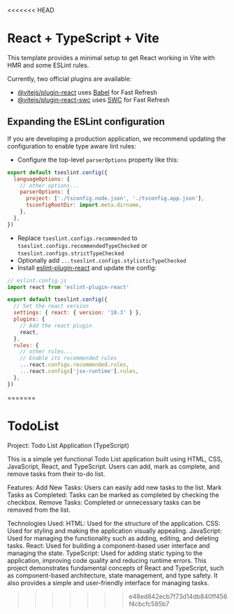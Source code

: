 <<<<<<< HEAD
# React + TypeScript + Vite

This template provides a minimal setup to get React working in Vite with HMR and some ESLint rules.

Currently, two official plugins are available:

- [@vitejs/plugin-react](https://github.com/vitejs/vite-plugin-react/blob/main/packages/plugin-react/README.md) uses [Babel](https://babeljs.io/) for Fast Refresh
- [@vitejs/plugin-react-swc](https://github.com/vitejs/vite-plugin-react-swc) uses [SWC](https://swc.rs/) for Fast Refresh

## Expanding the ESLint configuration

If you are developing a production application, we recommend updating the configuration to enable type aware lint rules:

- Configure the top-level `parserOptions` property like this:

```js
export default tseslint.config({
  languageOptions: {
    // other options...
    parserOptions: {
      project: ['./tsconfig.node.json', './tsconfig.app.json'],
      tsconfigRootDir: import.meta.dirname,
    },
  },
})
```

- Replace `tseslint.configs.recommended` to `tseslint.configs.recommendedTypeChecked` or `tseslint.configs.strictTypeChecked`
- Optionally add `...tseslint.configs.stylisticTypeChecked`
- Install [eslint-plugin-react](https://github.com/jsx-eslint/eslint-plugin-react) and update the config:

```js
// eslint.config.js
import react from 'eslint-plugin-react'

export default tseslint.config({
  // Set the react version
  settings: { react: { version: '18.3' } },
  plugins: {
    // Add the react plugin
    react,
  },
  rules: {
    // other rules...
    // Enable its recommended rules
    ...react.configs.recommended.rules,
    ...react.configs['jsx-runtime'].rules,
  },
})
```
=======
# TodoList
Project: Todo List Application (TypeScript)

This is a simple yet functional Todo List application built using HTML, CSS, JavaScript, React, and TypeScript. Users can add, mark as complete, and remove tasks from their to-do list.

Features:
Add New Tasks: Users can easily add new tasks to the list.
Mark Tasks as Completed: Tasks can be marked as completed by checking the checkbox.
Remove Tasks: Completed or unnecessary tasks can be removed from the list.

Technologies Used:
HTML: Used for the structure of the application.
CSS: Used for styling and making the application visually appealing.
JavaScript: Used for managing the functionality such as adding, editing, and deleting tasks.
React: Used for building a component-based user interface and managing the state.
TypeScript: Used for adding static typing to the application, improving code quality and reducing runtime errors.
This project demonstrates fundamental concepts of React and TypeScript, such as component-based architecture, state management, and type safety. It also provides a simple and user-friendly interface for managing tasks.

>>>>>>> e48ed842ecb7f73d14db840ff456f4cbcfc585b7
